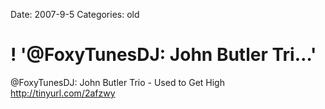 Date: 2007-9-5
Categories: old

# ! '@FoxyTunesDJ:  John Butler Tri…'

@FoxyTunesDJ:  John Butler Trio - Used to Get High http://tinyurl.com/2afzwy
